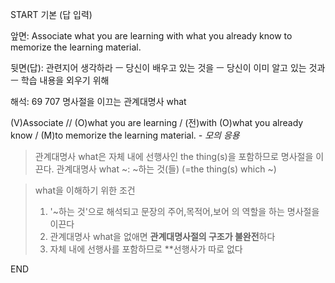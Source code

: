 START
기본 (답 입력)

앞면:
Associate what you are learning with what you already know to memorize the learning material.


뒷면(답):
관련지어 생각하라 ㅡ 당신이 배우고 있는 것을 ㅡ 당신이 이미 알고 있는 것과 ㅡ 학습 내용을 외우기 위해


해석:
69 707 명사절을 이끄는 관계대명사 what

(V)Associate // (O)what you are learning / (전)with (O)what you already know / (M)to memorize the learning material.
*- 모의 응용*

> 관계대명사 what은 자체 내에 선행사인 the thing(s)을 포함하므로 명사절을 이끈다.
> 관계대명사 what ~: ~하는 것(들)
> (=the thing(s) which ~)

> what을 이해하기 위한 조건
> 1. '~하는 것'으로 해석되고 문장의 주어,목적어,보어 의 역할을 하는 명사절을 이끈다
> 2. 관계대명사 what을 없애면 **관계대명사절의 구조가 불완전**하다
> 3. 자체 내에 선행사를 포함하므로 **선행사가 따로 없다
<!--ID: 1695591234235-->
END